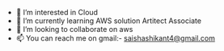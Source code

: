 - 👀 I’m interested in Cloud
- 🌱 I’m currently learning AWS solution Artitect Associate
- 💞️ I’m looking to collaborate on aws
- 📫 You can reach me on gmail:- saishashikant4@gmail.com

<!---
Crazyatom9/Crazyatom9 is a ✨ special ✨ repository because its `README.md` (this file) appears on your GitHub profile.
You can click the Preview link to take a look at your changes.
--->
